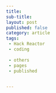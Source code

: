 ```yaml
---
title: 
sub-title: 
layout: post
published: false
category: article
tags:
 - Hack Reactor
 - coding
 
 - others
 - pages
 - published
 

---
```




<!-- <a href="" target="blank">
  <img src="" alt="">
</a> -->

<!-- (Originally published by the Austin Chronicle on XXXXXX under the title [title](http).) -->
